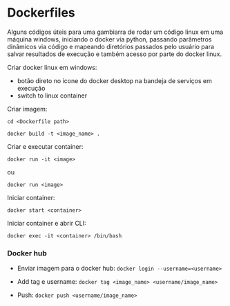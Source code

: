# Dockerfiles

Alguns códigos úteis para uma gambiarra de rodar um código linux em uma máquina windows, iniciando o docker via python, passando parâmetros dinâmicos via código e mapeando diretórios passados pelo usuário para salvar resultados de execução e também acesso por parte do docker linux.

Criar docker linux em windows: 
- botão direto no ícone do docker desktop na bandeja de serviços em execução
- switch to linux container

Criar imagem:

`cd <Dockerfile path>`

`docker build -t <image_name> .`

Criar e executar container:

`docker run -it <image>`

ou

`docker run <image>`

Iniciar container:

`docker start <container>`

Iniciar container e abrir CLI:

`docker exec -it <container> /bin/bash`

### Docker hub

- Enviar imagem para o docker hub: 
`docker login --username=<username>`

- Add tag e username:
`docker tag <image_name> <username/image_name>`

- Push:
`docker push <username/image_name>`
